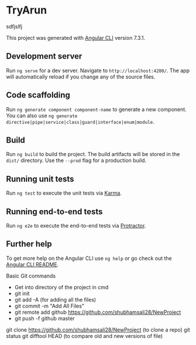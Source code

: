 # TryArun

sdfjslfj

This project was generated with [Angular CLI](https://github.com/angular/angular-cli) version 7.3.1.

## Development server

Run `ng serve` for a dev server. Navigate to `http://localhost:4200/`. The app will automatically reload if you change any of the source files.

## Code scaffolding

Run `ng generate component component-name` to generate a new component. You can also use `ng generate directive|pipe|service|class|guard|interface|enum|module`.

## Build

Run `ng build` to build the project. The build artifacts will be stored in the `dist/` directory. Use the `--prod` flag for a production build.

## Running unit tests

Run `ng test` to execute the unit tests via [Karma](https://karma-runner.github.io).

## Running end-to-end tests

Run `ng e2e` to execute the end-to-end tests via [Protractor](http://www.protractortest.org/).

## Further help

To get more help on the Angular CLI use `ng help` or go check out the [Angular CLI README](https://github.com/angular/angular-cli/blob/master/README.md).

Basic Git commands

- Get into directory of the project in cmd
- git init
- git add -A (for adding all the files)
- git commit -m "Add All Files"
- git remote add github https://github.com/shubhamsali28/NewProject
- git push -f github master

git clone https://github.com/shubhamsali28/NewProject (to clone a repo)
git status
git difftool HEAD (to compare old and new versions of file)
